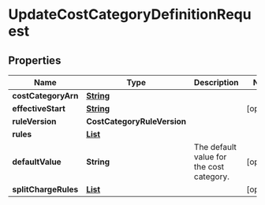 

# UpdateCostCategoryDefinitionRequest


## Properties

| Name | Type | Description | Notes |
|------------ | ------------- | ------------- | -------------|
|**costCategoryArn** | [**String**](String.md) |  |  |
|**effectiveStart** | [**String**](String.md) |  |  [optional] |
|**ruleVersion** | **CostCategoryRuleVersion** |  |  |
|**rules** | [**List**](List.md) |  |  |
|**defaultValue** | **String** | The default value for the cost category. |  [optional] |
|**splitChargeRules** | [**List**](List.md) |  |  [optional] |



